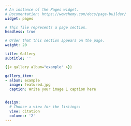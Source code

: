 ```yaml
---
# An instance of the Pages widget.
# Documentation: https://wowchemy.com/docs/page-builder/
widget: pages

# This file represents a page section.
headless: true

# Order that this section appears on the page.
weight: 20

title: Gallery
subtitle: ''

{{< gallery album="example" >}} 

gallery_item:
- album: example
  image: featured.jpg
  caption: Write your image 1 caption here


design:
  # Choose a view for the listings:
  view: citation
  columns: '2'
---
```





